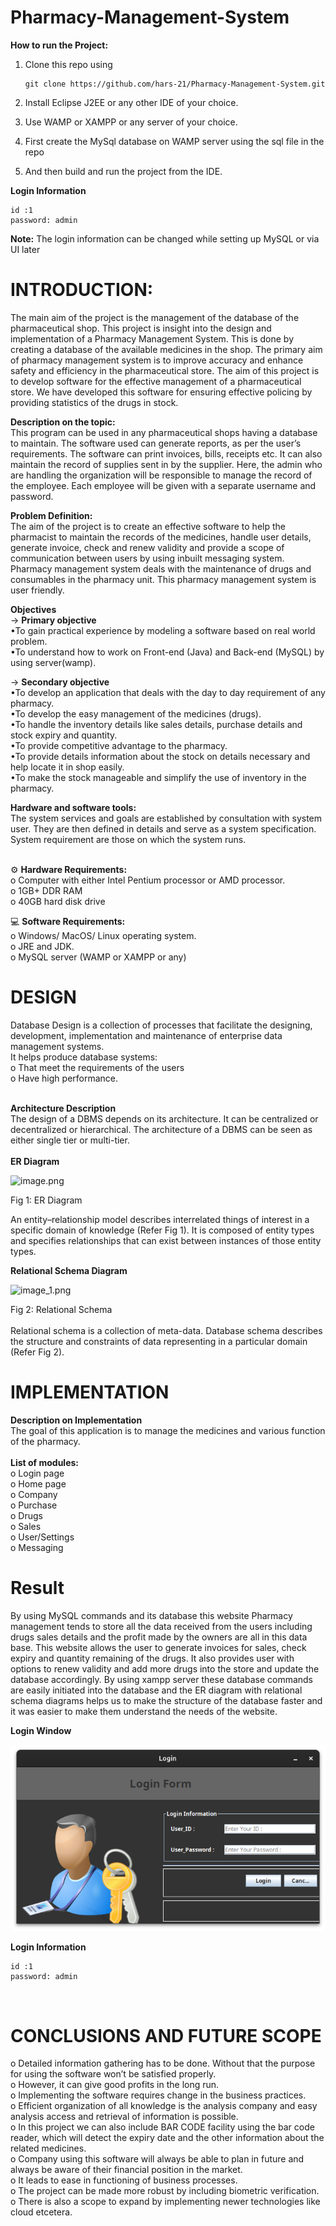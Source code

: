 # **Pharmacy-Management-System**

**How to run the Project:**

1. Clone this repo using

   ```
   git clone https://github.com/hars-21/Pharmacy-Management-System.git
   ```

2. Install Eclipse J2EE or any other IDE of your choice.
3. Use WAMP or XAMPP or any server of your choice.
4. First create the MySql database on WAMP server using the sql file in the repo
5. And then build and run the project from the IDE.

**Login Information** <br>

```
id :1
password: admin
```

**Note:** The login information can be changed while setting up MySQL or via UI later

# INTRODUCTION: <br>

The main aim of the project is the management of the database of the pharmaceutical shop. This project is insight into the design and implementation of a Pharmacy Management System. This is done by creating a database of the available medicines in the shop. The primary aim of pharmacy management system is to improve accuracy and enhance safety and efficiency in the pharmaceutical store. The aim of this project is to develop software for the effective management of a pharmaceutical store. We have developed this software for ensuring effective policing by providing statistics of the drugs in stock.

**Description on the topic:** <br>
This program can be used in any pharmaceutical shops having a database to maintain. The software used can generate reports, as per the user’s requirements. The software can print invoices, bills, receipts etc. It can also maintain the record of supplies sent in by the supplier. Here, the admin who are handling the organization will be responsible to manage the record of the employee. Each employee will be given with a separate username and password.

**Problem Definition:**<br>
The aim of the project is to create an effective software to help the pharmacist to maintain the records of the medicines, handle user details, generate invoice, check and renew validity and provide a scope of communication between users by using inbuilt messaging system. Pharmacy management system deals with the maintenance of drugs and consumables in the pharmacy unit. This pharmacy management system is user friendly.

**Objectives**<br>
-> **Primary objective**<br>
•To gain practical experience by modeling a software based on real world problem. <br>
•To understand how to work on Front-end (Java) and Back-end (MySQL) by using server(wamp).

-> **Secondary objective** <br>
•To develop an application that deals with the day to day requirement of any pharmacy.<br>
•To develop the easy management of the medicines (drugs). <br>
•To handle the inventory details like sales details, purchase details and stock expiry and quantity.<br>
•To provide competitive advantage to the pharmacy.<br>
•To provide details information about the stock on details necessary and help locate it in shop easily. <br>
•To make the stock manageable and simplify the use of inventory in the pharmacy.<br>

**Hardware and software tools:**<br>
The system services and goals are established by consultation with system user. They are then defined in details and serve as a system specification. System requirement are those on which the system runs.<br><br>

⚙️ **Hardware Requirements:**<br>
o Computer with either Intel Pentium processor or AMD processor.<br>
o 1GB+ DDR RAM<br>
o 40GB hard disk drive<br>

💻 **Software Requirements:**<br>
o Windows/ MacOS/ Linux operating system.<br>
o JRE and JDK.<br>
o MySQL server (WAMP or XAMPP or any)<br>

# DESIGN<br>

Database Design is a collection of processes that facilitate the designing, development, implementation and maintenance of enterprise data management systems.<br>
It helps produce database systems:<br>
o That meet the requirements of the users<br>
o Have high performance.<br><br>

**Architecture Description** <br>
The design of a DBMS depends on its architecture. It can be centralized or decentralized or hierarchical. The architecture of a DBMS can be seen as either single tier or multi-tier.<br><br>
**ER Diagram**

![image.png](diagram/ER_diagram.png)

Fig 1: ER Diagram

An entity–relationship model describes interrelated things of interest in a specific domain of knowledge (Refer Fig 1). It is composed of entity types and specifies relationships that can exist between instances of those entity types.

**Relational Schema Diagram**

![image_1.png](diagram/RelationalSchema.png)

Fig 2: Relational Schema <br><br>
Relational schema is a collection of meta-data. Database schema describes the structure and constraints of data representing in a particular domain (Refer Fig 2).

# IMPLEMENTATION <br>

**Description on Implementation**<br>
The goal of this application is to manage the medicines and various function of the pharmacy. <br><br>
**List of modules:**<br>
o Login page<br>
o Home page<br>
o Company<br>
o Purchase<br>
o Drugs<br>
o Sales<br>
o User/Settings<br>
o Messaging<br>

# Result <br>

By using MySQL commands and its database this website Pharmacy management tends to store all the data received from the users including drugs sales details and the profit made by the owners are all in this data base. This website allows the user to generate invoices for sales, check expiry and quantity remaining of the drugs. It also provides user with options to renew validity and add more drugs into the store and update the database accordingly. By using xampp server these database commands are easily initiated into the database and the ER diagram with relational schema diagrams helps us to make the structure of the database faster and it was easier to make them understand the needs of the website.<br>

**Login Window** <br>

![image2.png](window/login-window.png)

**Login Information** <br>

```
id :1
password: admin
```

 <br>

# CONCLUSIONS AND FUTURE SCOPE

o Detailed information gathering has to be done. Without that the purpose for using the software won’t be satisfied properly.<br>
o However, it can give good profits in the long run.<br>
o Implementing the software requires change in the business practices.<br>
o Efficient organization of all knowledge is the analysis company and easy analysis access and retrieval of information is possible.<br>
o In this project we can also include BAR CODE facility using the bar code reader, which will detect the expiry date and the other information about the related medicines.<br>
o Company using this software will always be able to plan in future and always be aware of their financial position in the market. <br>
o It leads to ease in functioning of business processes.<br>
o The project can be made more robust by including biometric verification.<br>
o There is also a scope to expand by implementing newer technologies like cloud etcetera. <br>
